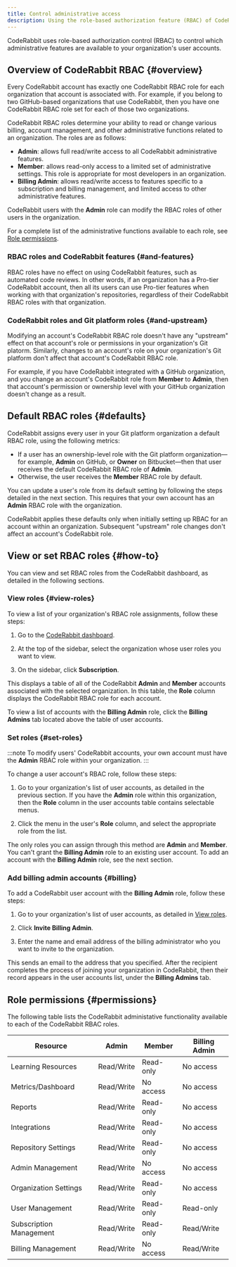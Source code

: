 ```yaml
---
title: Control administrative access
description: Using the role-based authorization feature (RBAC) of CodeRabbit
---
```


CodeRabbit uses role-based authorization control (RBAC) to control which
administrative features are available to your organization's user accounts.

## Overview of CodeRabbit RBAC {#overview}

Every CodeRabbit account has exactly one CodeRabbit RBAC role for each organization
that account is associated with.
For example, if you belong to two GitHub-based organizations that use
CodeRabbit, then you have one CodeRabbit RBAC role set for each of those two
organizations.

CodeRabbit RBAC roles determine your ability to read or change various
billing, account management, and other administrative functions related to
an organization. The roles are as follows:

- **Admin**: allows full read/write access to all CodeRabbit administrative features.
- **Member**: allows read-only access to a limited set of administrative settings. This role
  is appropriate for most developers in an organization.
- **Billing Admin**: allows read/write access to features specific
  to a subscription and billing management, and limited access to other administrative features.

CodeRabbit users with the **Admin** role can modify the RBAC roles of other users in the
organization.

For a complete list of the administrative functions available to each role, see
[Role permissions](#permissions).

### RBAC roles and CodeRabbit features {#and-features}

RBAC roles have no effect on using CodeRabbit features, such
as automated code reviews. In other words, if an organization has a Pro-tier
CodeRabbit account, then all its users can use Pro-tier features when working
with that organization's repositories, regardless of their CodeRabbit RBAC roles with
that organization.

### CodeRabbit roles and Git platform roles {#and-upstream}

Modifying an account's CodeRabbit RBAC role doesn't have any "upstream"
effect on that account's role or permissions in your organization's Git platorm.
Similarly, changes to an account's role on your organization's Git platform don't
affect that account's CodeRabbit RBAC role.

For example, if you have CodeRabbit integrated with a GitHub organization, and you change an account's CodeRabbit role from **Member** to **Admin**, then that account's
permission or ownership level with your GitHub organization doesn't change as a result.

## Default RBAC roles {#defaults}

CodeRabbit assigns every user in your Git platform organization a default RBAC role,
using the following metrics:

- If a user has an ownership-level role with the Git platform organization—for example,
  **Admin** on GitHub, or **Owner** on Bitbucket—then that user receives the default
  CodeRabbit RBAC role of **Admin**.
- Otherwise, the user receives the **Member** RBAC role by default.

You can update a user's role from its default setting by following the steps detailed in the next section. This requires that your own account
has an **Admin** RBAC role with the organization.

CodeRabbit applies these defaults only when initially setting up RBAC for an
account within an organization. Subsequent "upstream" role changes don't affect
an account's CodeRabbit role.

## View or set RBAC roles {#how-to}

You can view and set RBAC roles from the CodeRabbit dashboard, as detailed in the
following sections.

### View roles {#view-roles}

To view a list of your organization's RBAC role assignments, follow these steps:

1. Go to the [CodeRabbit dashboard](https://app.coderabbit.ai/settings/repositories).

1. At the top of the sidebar, select the organization whose user roles you want to view.

1. On the sidebar, click **Subscription**.

This displays a table of all of the CodeRabbit **Admin** and **Member** accounts associated with the selected
organization. In this table, the **Role** column displays the CodeRabbit RBAC role for
each account.

To view a list of accounts with the **Billing Admin** role, click the **Billing Admins** tab located above the table of user accounts.

### Set roles {#set-roles}

:::note
To modify users' CodeRabbit accounts, your own account must have the **Admin** RBAC role within your organization.
:::

To change a user account's RBAC role, follow these steps:

1. Go to your organization's list of user accounts, as detailed in the previous section.
   If you have the **Admin** role within this organization, then the **Role** column in the user accounts table contains selectable menus.

1. Click the menu in the user's **Role** column, and select the appropriate role from
   the list.

The only roles you can assign through this method are **Admin** and **Member**.
You can't grant the **Billing Admin** role to an existing user account. To add an account with the **Billing Admin** role, see the next section.

### Add billing admin accounts {#billing}

To add a CodeRabbit user account with the **Billing Admin** role, follow these steps:

1. Go to your organization's list of user accounts, as detailed in [View roles](#view-roles).

1. Click **Invite Billing Admin**.

1. Enter the name and email address of the billing administrator who you want to invite to the organization.

This sends an email to the address that you specified. After the recipient completes the process of joining your organization in CodeRabbit, then their record appears in the user accounts list, under the **Billing Admins** tab.

## Role permissions {#permissions}

The following table lists the CodeRabbit administative functionality
available to each of the CodeRabbit RBAC roles.

| Resource                | Admin      | Member    | Billing Admin |
| ----------------------- | ---------- | --------- | ------------- |
| Learning Resources      | Read/Write | Read-only | No access     |
| Metrics/Dashboard       | Read/Write | No access | No access     |
| Reports                 | Read/Write | Read-only | No access     |
| Integrations            | Read/Write | Read-only | No access     |
| Repository Settings     | Read/Write | Read-only | No access     |
| Admin Management        | Read/Write | No access | No access     |
| Organization Settings   | Read/Write | Read-only | No access     |
| User Management         | Read/Write | Read-only | Read-only     |
| Subscription Management | Read/Write | Read-only | Read/Write    |
| Billing Management      | Read/Write | No access | Read/Write    |
